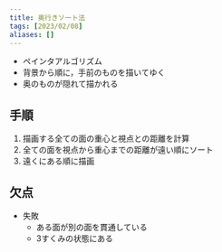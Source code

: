 ```yaml
---
title: 奥行きソート法
tags: [2023/02/08]
aliases: []
---
```


- ペインタアルゴリズム
- 背景から順に，手前のものを描いてゆく
- 奥のものが隠れて描かれる
## 手順
1. 描画する全ての面の重心と視点との距離を計算
2. 全ての面を視点から重心までの距離が遠い順にソート
3. 遠くにある順に描画
## 欠点
- 失敗
	- ある面が別の面を貫通している
	- 3すくみの状態にある